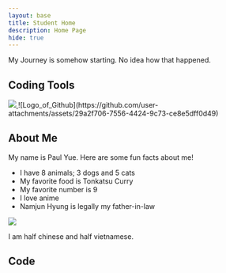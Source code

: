 ```yaml
---
layout: base
title: Student Home 
description: Home Page
hide: true
---
```


My Journey is somehow starting. No idea how that happened.

## Coding Tools

  <a href="https://github.com/KKATZENN/No-Ideas-Blog">
    <img src="https://upload.wikimedia.org/wikipedia/commons/f/ff/Logo_of_Github.jpg?20230410211349https://upload.wikimedia.org/wikipedia/commons/f/ff/Logo_of_Github.jpg?20230410211349https://upload.wikimedia.org/wikipedia/commons/f/ff/Logo_of_Github.jpg?20230410211349">
  </a>
![Logo_of_Github](https://github.com/user-attachments/assets/29a2f706-7556-4424-9c73-ce8e5dff0d49)

## About Me
My name is Paul Yue.
Here are some fun facts about me!

<ul>
  <li>I have 8 animals; 3 dogs and 5 cats</li>
  <li>My favorite food is Tonkatsu Curry</li>
  <li>My favorite number is 9</li>
  <li>I love anime</li>
  <li>Namjun Hyung is legally my father-in-law</li>
</ul>

  <a>
    <img src="https://upload.wikimedia.org/wikipedia/commons/thumb/a/a9/Orange_Tabby_Cat_Beside_Fawn_Short-coated_Puppy-46024.jpeg/800px-Orange_Tabby_Cat_Beside_Fawn_Short-coated_Puppy-46024.jpeg?20180708235900">
  </a>
  
I am half chinese and half vietnamese.

## Code
